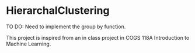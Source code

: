 # HierarchalClustering
TO DO: 
Need to implement the group by function. 

This project is inspired from an in class project in COGS 118A Introduction to Machine Learning.
